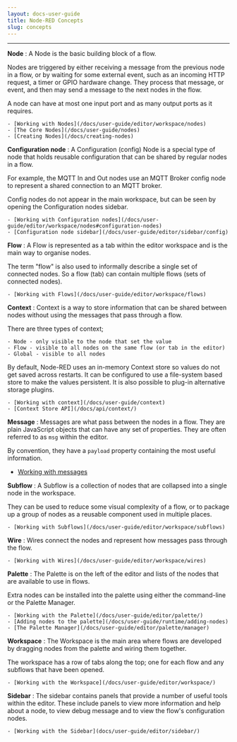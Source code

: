 ```yaml
---
layout: docs-user-guide
title: Node-RED Concepts
slug: concepts
---
```


<ul class="multi-column-toc" id="concept-toc"></ul>

---

<b id="node">Node</b>
: A Node is the basic building block of a flow.

  Nodes are triggered by either receiving a message from the previous node in a
  flow, or by waiting for some external event, such as an incoming HTTP request,
  a timer or GPIO hardware change. They process that message, or event, and then
  may send a message to the next nodes in the flow.

  A node can have at most one input port and as many output ports as it requires.

    - [Working with Nodes](/docs/user-guide/editor/workspace/nodes)
    - [The Core Nodes](/docs/user-guide/nodes)
    - [Creating Nodes](/docs/creating-nodes)

<b id="config-node">Configuration node</b>
: A Configuration (config) Node is a special type of node that holds reusable
  configuration that can be shared by regular nodes in a flow.

  For example, the MQTT In and Out nodes use an MQTT Broker config node to represent a
  shared connection to an MQTT broker.

  Config nodes do not appear in the main workspace, but can be seen by opening
  the Configuration nodes sidebar.

    - [Working with Configuration nodes](/docs/user-guide/editor/workspace/nodes#configuration-nodes)
    - [Configuration node sidebar](/docs/user-guide/editor/sidebar/config)


<b id="flow">Flow</b>
: A Flow is represented as a tab within the editor workspace and is the main way to
  organise nodes.

  The term "flow" is also used to informally describe a single set of connected nodes.
  So a flow (tab) can contain multiple flows (sets of connected nodes).


    - [Working with Flows](/docs/user-guide/editor/workspace/flows)

<b id="context">Context</b>
: Context is a way to store information that can be shared between nodes without
  using the messages that pass through a flow.

  There are three types of context;

    - Node - only visible to the node that set the value
    - Flow - visible to all nodes on the same flow (or tab in the editor)
    - Global - visible to all nodes

  By default, Node-RED uses an in-memory Context store so values do not get saved
  across restarts. It can be configured to use a file-system based store to make
  the values persistent. It is also possible to plug-in alternative storage plugins.

    - [Working with context](/docs/user-guide/context)
    - [Context Store API](/docs/api/context/)

<b id="message">Message</b>
: Messages are what pass between the nodes in a flow. They are plain JavaScript
  objects that can have any set of properties. They are often referred to as `msg`
  within the editor.

  By convention, they have a `payload` property containing the most useful information.

  - [Working with messages](/docs/user-guide/messages)


<b id="subflow">Subflow</b>
: A Subflow is a collection of nodes that are collapsed into a single node in
  the workspace.

  They can be used to reduce some visual complexity of a flow, or to package up a group
  of nodes as a reusable component used in multiple places.

    - [Working with Subflows](/docs/user-guide/editor/workspace/subflows)


<b id="wire">Wire</b>
: Wires connect the nodes and represent how messages pass through the flow.

    - [Working with Wires](/docs/user-guide/editor/workspace/wires)

<b id="palette">Palette</b>
: The Palette is on the left of the editor and lists of the nodes that are available
  to use in flows.

  Extra nodes can be installed into the palette using either the command-line or
  the Palette Manager.

    - [Working with the Palette](/docs/user-guide/editor/palette/)
    - [Adding nodes to the palette](/docs/user-guide/runtime/adding-nodes)
    - [The Palette Manager](/docs/user-guide/editor/palette/manager)

<b id="workspace">Workspace</b>
: The Workspace is the main area where flows are developed by dragging nodes
  from the palette and wiring them together.

  The workspace has a row of tabs along the top; one for each flow and any
  subflows that have been opened.

    - [Working with the Workspace](/docs/user-guide/editor/workspace/)

<b id="sidebar">Sidebar</b>
: The sidebar contains panels that provide a number of useful tools within the
  editor. These include panels to view more information and help about a node,
  to view debug message and to view the flow's configuration nodes.

    - [Working with the Sidebar](docs/user-guide/editor/sidebar/)


<script>
    $(function() {
        $("dt b").each(function() {
            $('<li><a href="#'+$(this).attr('id')+'">'+$(this).text()+'</a></li>').appendTo("#concept-toc")
        })
    })
</script>
